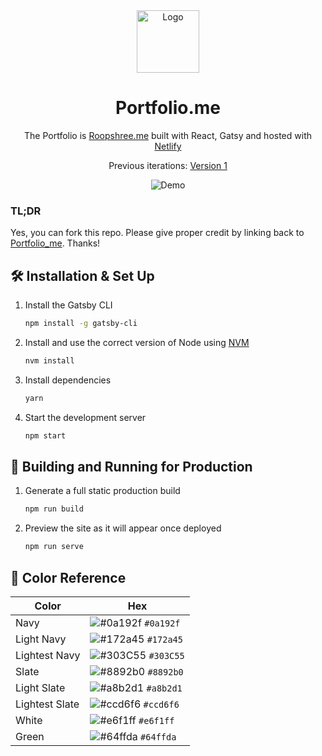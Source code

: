 <div align="center">
  <img alt="Logo" src="https://github.com/Roopshree6902/Portfolio_me/blob/code/src/images/logo.png" width="100" />
</div>
<h1 align="center">
  Portfolio.me
</h1>
<p align="center">
  The Portfolio is <a href="https://roopshreeudaiwal.netlify.app/" target="_blank">Roopshree.me</a> built with React, Gatsy and hosted with <a href="https://www.netlify.com/" target="_blank">Netlify</a>
</p>
<p align="center">
  Previous iterations:
  <a href="https://roopshree6902.github.io/Personal-Portfolio/" target="_blank">Version 1</a>
</p>

<div align="center">
  <img alt="Demo" src="https://github.com/Roopshree6902/Portfolio_me/src/images/demo.png" />
</div>

### TL;DR

Yes, you can fork this repo. Please give proper credit by linking back to [Portfolio_me](https://github.com/Roopshree6902/Portfolio_me). Thanks!

## 🛠 Installation & Set Up

1. Install the Gatsby CLI

   ```sh
   npm install -g gatsby-cli
   ```

2. Install and use the correct version of Node using [NVM](https://github.com/nvm-sh/nvm)

   ```sh
   nvm install
   ```

3. Install dependencies

   ```sh
   yarn
   ```

4. Start the development server

   ```sh
   npm start
   ```

## 🚀 Building and Running for Production

1. Generate a full static production build

   ```sh
   npm run build
   ```

1. Preview the site as it will appear once deployed

   ```sh
   npm run serve
   ```

## 🎨 Color Reference

| Color          | Hex                                                                |
| -------------- | ------------------------------------------------------------------ |
| Navy           | ![#0a192f](https://via.placeholder.com/10/0a192f?text=+) `#0a192f` |
| Light Navy     | ![#172a45](https://via.placeholder.com/10/0a192f?text=+) `#172a45` |
| Lightest Navy  | ![#303C55](https://via.placeholder.com/10/303C55?text=+) `#303C55` |
| Slate          | ![#8892b0](https://via.placeholder.com/10/8892b0?text=+) `#8892b0` |
| Light Slate    | ![#a8b2d1](https://via.placeholder.com/10/a8b2d1?text=+) `#a8b2d1` |
| Lightest Slate | ![#ccd6f6](https://via.placeholder.com/10/ccd6f6?text=+) `#ccd6f6` |
| White          | ![#e6f1ff](https://via.placeholder.com/10/e6f1ff?text=+) `#e6f1ff` |
| Green          | ![#64ffda](https://via.placeholder.com/10/64ffda?text=+) `#64ffda` |
#
